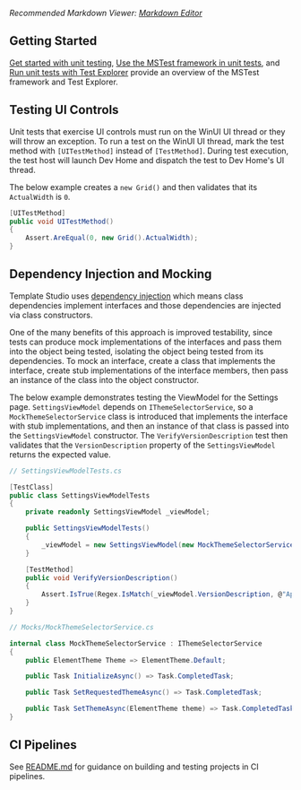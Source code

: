 ﻿*Recommended Markdown Viewer: [Markdown Editor](https://marketplace.visualstudio.com/items?itemName=MadsKristensen.MarkdownEditor2)*

## Getting Started

[Get started with unit testing](https://docs.microsoft.com/visualstudio/test/getting-started-with-unit-testing?view=vs-2022&tabs=dotnet%2Cmstest), [Use the MSTest framework in unit tests](https://docs.microsoft.com/visualstudio/test/using-microsoft-visualstudio-testtools-unittesting-members-in-unit-tests), and [Run unit tests with Test Explorer](https://docs.microsoft.com/visualstudio/test/run-unit-tests-with-test-explorer) provide an overview of the MSTest framework and Test Explorer.

## Testing UI Controls

Unit tests that exercise UI controls must run on the WinUI UI thread or they will throw an exception. To run a test on the WinUI UI thread, mark the test method with `[UITestMethod]` instead of `[TestMethod]`. During test execution, the test host will launch Dev Home and dispatch the test to Dev Home's UI thread.

The below example creates a `new Grid()` and then validates that its `ActualWidth` is `0`.

```csharp
[UITestMethod]
public void UITestMethod()
{
    Assert.AreEqual(0, new Grid().ActualWidth);
}
```

## Dependency Injection and Mocking

Template Studio uses [dependency injection](https://docs.microsoft.com/dotnet/core/extensions/dependency-injection) which means class dependencies implement interfaces and those dependencies are injected via class constructors.

One of the many benefits of this approach is improved testability, since tests can produce mock implementations of the interfaces and pass them into the object being tested, isolating the object being tested from its dependencies. To mock an interface, create a class that implements the interface, create stub implementations of the interface members, then pass an instance of the class into the object constructor.

The below example demonstrates testing the ViewModel for the Settings page. `SettingsViewModel` depends on `IThemeSelectorService`, so a `MockThemeSelectorService` class is introduced that implements the interface with stub implementations, and then an instance of that class is passed into the `SettingsViewModel` constructor. The `VerifyVersionDescription` test then validates that the `VersionDescription` property of the `SettingsViewModel` returns the expected value.

```csharp
// SettingsViewModelTests.cs

[TestClass]
public class SettingsViewModelTests
{
    private readonly SettingsViewModel _viewModel;

    public SettingsViewModelTests()
    {
        _viewModel = new SettingsViewModel(new MockThemeSelectorService());
    }

    [TestMethod]
    public void VerifyVersionDescription()
    {
        Assert.IsTrue(Regex.IsMatch(_viewModel.VersionDescription, @"App1 - \d\.\d\.\d\.\d"));
    }
}
```

```csharp
// Mocks/MockThemeSelectorService.cs

internal class MockThemeSelectorService : IThemeSelectorService
{
    public ElementTheme Theme => ElementTheme.Default;

    public Task InitializeAsync() => Task.CompletedTask;

    public Task SetRequestedThemeAsync() => Task.CompletedTask;

    public Task SetThemeAsync(ElementTheme theme) => Task.CompletedTask;
}
```

## CI Pipelines

See [README.md](https://github.com/microsoft/TemplateStudio/blob/main/docs/WinUI/pipelines/README.md) for guidance on building and testing projects in CI pipelines.

